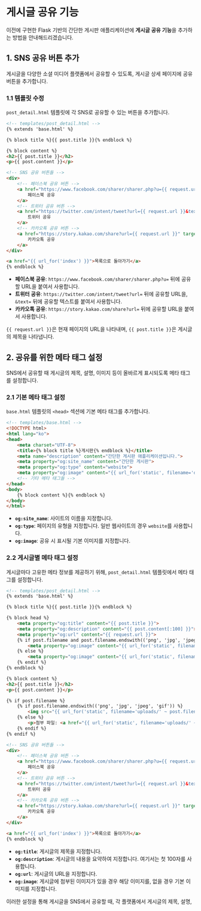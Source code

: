 # 게시글 공유 기능

이전에 구현한 Flask 기반의 간단한 게시판 애플리케이션에 **게시글 공유 기능**을 추가하는 방법을 안내해드리겠습니다.

## 1. SNS 공유 버튼 추가

게시글을 다양한 소셜 미디어 플랫폼에서 공유할 수 있도록, 게시글 상세 페이지에 공유 버튼을 추가합니다.

### 1.1 템플릿 수정

`post_detail.html` 템플릿에 각 SNS로 공유할 수 있는 버튼을 추가합니다.

```html
<!-- templates/post_detail.html -->
{% extends 'base.html' %}

{% block title %}{{ post.title }}{% endblock %}

{% block content %}
<h2>{{ post.title }}</h2>
<p>{{ post.content }}</p>

<!-- SNS 공유 버튼들 -->
<div>
    <!-- 페이스북 공유 버튼 -->
    <a href="https://www.facebook.com/sharer/sharer.php?u={{ request.url }}" target="_blank">
        페이스북 공유
    </a>
    <!-- 트위터 공유 버튼 -->
    <a href="https://twitter.com/intent/tweet?url={{ request.url }}&text={{ post.title }}" target="_blank">
        트위터 공유
    </a>
    <!-- 카카오톡 공유 버튼 -->
    <a href="https://story.kakao.com/share?url={{ request.url }}" target="_blank">
        카카오톡 공유
    </a>
</div>

<a href="{{ url_for('index') }}">목록으로 돌아가기</a>
{% endblock %}
```

- **페이스북 공유**: `https://www.facebook.com/sharer/sharer.php?u=` 뒤에 공유할 URL을 붙여서 사용합니다.
- **트위터 공유**: `https://twitter.com/intent/tweet?url=` 뒤에 공유할 URL을, `&text=` 뒤에 공유할 텍스트를 붙여서 사용합니다.
- **카카오톡 공유**: `https://story.kakao.com/share?url=` 뒤에 공유할 URL을 붙여서 사용합니다.

`{{ request.url }}`은 현재 페이지의 URL을 나타내며, `{{ post.title }}`은 게시글의 제목을 나타냅니다.

## 2. 공유를 위한 메타 태그 설정

SNS에서 공유할 때 게시글의 제목, 설명, 이미지 등이 올바르게 표시되도록 메타 태그를 설정합니다.

### 2.1 기본 메타 태그 설정

`base.html` 템플릿의 `<head>` 섹션에 기본 메타 태그를 추가합니다.

```html
<!-- templates/base.html -->
<!DOCTYPE html>
<html lang="ko">
<head>
    <meta charset="UTF-8">
    <title>{% block title %}게시판{% endblock %}</title>
    <meta name="description" content="간단한 게시판 애플리케이션입니다.">
    <meta property="og:site_name" content="간단한 게시판">
    <meta property="og:type" content="website">
    <meta property="og:image" content="{{ url_for('static', filename='default_image.png', _external=True) }}">
    <!-- 기타 메타 태그들 -->
</head>
<body>
    {% block content %}{% endblock %}
</body>
</html>
```

- **`og:site_name`**: 사이트의 이름을 지정합니다.
- **`og:type`**: 페이지의 유형을 지정합니다. 일반 웹사이트의 경우 `website`를 사용합니다.
- **`og:image`**: 공유 시 표시될 기본 이미지를 지정합니다.

### 2.2 게시글별 메타 태그 설정

게시글마다 고유한 메타 정보를 제공하기 위해, `post_detail.html` 템플릿에서 메타 태그를 설정합니다.

```html
<!-- templates/post_detail.html -->
{% extends 'base.html' %}

{% block title %}{{ post.title }}{% endblock %}

{% block head %}
    <meta property="og:title" content="{{ post.title }}">
    <meta property="og:description" content="{{ post.content[:100] }}">
    <meta property="og:url" content="{{ request.url }}">
    {% if post.filename and post.filename.endswith(('png', 'jpg', 'jpeg', 'gif')) %}
        <meta property="og:image" content="{{ url_for('static', filename='uploads/' ~ post.filename, _external=True) }}">
    {% else %}
        <meta property="og:image" content="{{ url_for('static', filename='default_image.png', _external=True) }}">
    {% endif %}
{% endblock %}

{% block content %}
<h2>{{ post.title }}</h2>
<p>{{ post.content }}</p>

{% if post.filename %}
    {% if post.filename.endswith(('png', 'jpg', 'jpeg', 'gif')) %}
        <img src="{{ url_for('static', filename='uploads/' ~ post.filename) }}" alt="첨부 이미지">
    {% else %}
        <p>첨부 파일: <a href="{{ url_for('static', filename='uploads/' ~ post.filename) }}">{{ post.filename }}</a></p>
    {% endif %}
{% endif %}

<!-- SNS 공유 버튼들 -->
<div>
    <!-- 페이스북 공유 버튼 -->
    <a href="https://www.facebook.com/sharer/sharer.php?u={{ request.url }}" target="_blank">
        페이스북 공유
    </a>
    <!-- 트위터 공유 버튼 -->
    <a href="https://twitter.com/intent/tweet?url={{ request.url }}&text={{ post.title }}" target="_blank">
        트위터 공유
    </a>
    <!-- 카카오톡 공유 버튼 -->
    <a href="https://story.kakao.com/share?url={{ request.url }}" target="_blank">
        카카오톡 공유
    </a>
</div>

<a href="{{ url_for('index') }}">목록으로 돌아가기</a>
{% endblock %}
```

- **`og:title`**: 게시글의 제목을 지정합니다.
- **`og:description`**: 게시글의 내용을 요약하여 지정합니다. 여기서는 첫 100자를 사용합니다.
- **`og:url`**: 게시글의 URL을 지정합니다.
- **`og:image`**: 게시글에 첨부된 이미지가 있을 경우 해당 이미지를, 없을 경우 기본 이미지를 지정합니다.

이러한 설정을 통해 게시글을 SNS에서 공유할 때, 각 플랫폼에서 게시글의 제목, 설명, 